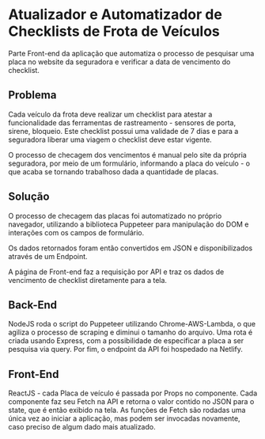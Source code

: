 # Atualizador e Automatizador de Checklists de Frota de Veículos

Parte Front-end da aplicação que automatiza o processo de pesquisar uma placa no website da seguradora e verificar a data de vencimento do checklist.

## Problema

Cada veículo da frota deve realizar um checklist para atestar a funcionalidade das ferramentas de rastreamento - sensores de porta, sirene, bloqueio.
Este checklist possui uma validade de 7 dias e para a seguradora liberar uma viagem o checklist deve estar vigente.

O processo de checagem dos vencimentos é manual pelo site da própria seguradora, por meio de um formulário, informando a placa do veículo - o que acaba se tornando trabalhoso dada a quantidade de placas.

## Solução

O processo de checagem das placas foi automatizado no próprio navegador, utilizando a biblioteca Puppeteer para manipulação do DOM e interações com os campos de formulário.

Os dados retornados foram então convertidos em JSON e disponibilizados através de um Endpoint.

A página de Front-end faz a requisição por API e traz os dados de vencimento de checklist diretamente para a tela. 

## Back-End

NodeJS roda o script do Puppeteer utilizando Chrome-AWS-Lambda, o que agiliza o processo de scraping e diminui o tamanho do arquivo.
Uma rota é criada usando Express, com a possibilidade de especificar a placa a ser pesquisa via query.
Por fim, o endpoint da API foi hospedado na Netlify.

## Front-End

ReactJS - cada Placa de veículo é passada por Props no componente. 
Cada componente faz seu Fetch na API e retorna o valor contido no JSON para o state, que é então exibido na tela.
As funções de Fetch são rodadas uma única vez ao iniciar a aplicação, mas podem ser invocadas novamente, caso preciso de algum dado mais atualizado.

